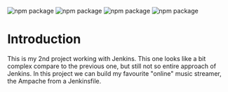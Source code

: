 ![npm package](https://img.shields.io/badge/jenkins-2.299-red.svg)
![npm package](https://img.shields.io/badge/docker-19.03.8-blue.svg)
![npm package](https://img.shields.io/badge/github-1.8.3.1-orange.svg)
![npm package](https://img.shields.io/badge/ampache-4.1.1-lightbrown.svg)

<h1>Introduction</h1>

This is my 2nd project working with Jenkins. This one looks like a bit complex compare to the previous one, but still not so entire approach of Jenkins.
In this project we can build my favourite "online" music streamer, the Ampache from a Jenkinsfile.
